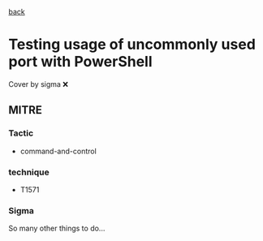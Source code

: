 [back](../index.md)
# Testing usage of uncommonly used port with PowerShell
Cover by sigma :x: 

## MITRE
### Tactic
  - command-and-control

### technique
  - T1571

### Sigma

 So many other things to do...
